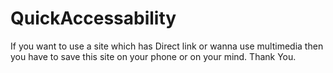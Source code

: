# QuickAccessability
If you want to use a site which has Direct link or wanna use multimedia then you have to save this site on your phone or on your mind. Thank You.
